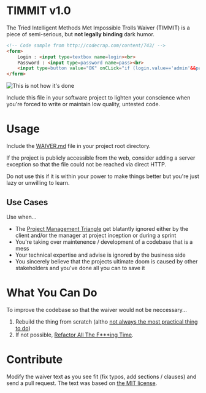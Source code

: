 # TIMMIT v1.0

The Tried Intelligent Methods Met Impossible Trolls Waiver (TIMMIT) is a piece of semi-serious, but **not legally binding** dark humor.

```html
<!-- Code sample from http://codecrap.com/content/743/ -->
<form>
    Login : <input type=textbox name=login><br>
    Password : <input type=password name=pass><br>
    <input type=button value="OK" onCLick="if (login.value=='admin'&&pass.value=='123456') window.location.replace('admin.php'); ">
</form>
```

![This is not how it's done](http://media.tumblr.com/2f97c667249a55cd90116bfa73b60d3d/tumblr_inline_misskuTgjp1qz4rgp.gif)

Include this file in your software project to lighten your conscience when you're forced to write or maintain low quality, untested code.

# Usage

Include the [WAIVER.md](https://github.com/anroots/timmit/blob/master/WAIVER.md) file in your project root directory.

If the project is publicly accessible from the web, consider adding a server exception so that the file could not be reached via direct HTTP.

Do not use this if it is within your power to make things better but you're just lazy or unwilling to learn.

## Use Cases

Use when...

* The [Project Management Triangle](http://en.wikipedia.org/wiki/Project_management_triangle) get blatantly ignored either by the client and/or the manager at project inception or during a sprint
* You're taking over maintenence / development of a codebase that is a mess
* Your technical expertise and advise is ignored by the business side
* You sincerely believe that the projects ultimate doom is caused by other stakeholders and you've done all you can to save it

# What You Can Do

To improve the codebase so that the waiver would not be neccessary...

1. Rebuild the thing from scratch (altho [not always the most practical thing to do](http://unassumingphp.com/rock-on-refactor-or-re-roll/))
2. If not possible, [Refactor All The F***ing Time](http://www.youtube.com/watch?v=y5k8JyaFBZk).

# Contribute

Modify the waiver text as you see fit (fix typos, add sections / clauses) and send a pull request. The text was based on [the MIT license](http://opensource.org/licenses/MIT).